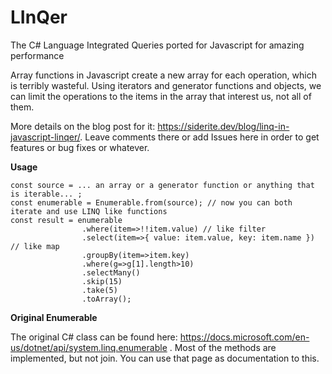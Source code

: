 # LInQer
The C# Language Integrated Queries ported for Javascript for amazing performance

Array functions in Javascript create a new array for each operation, which is terribly wasteful. Using iterators and generator functions and objects, we can limit the operations to the items in the array that interest us, not all of them.

More details on the blog post for it: https://siderite.dev/blog/linq-in-javascript-linqer/. Leave comments there or add Issues here in order to get features or bug fixes or whatever.

**Usage**

```
const source = ... an array or a generator function or anything that is iterable... ;
const enumerable = Enumerable.from(source); // now you can both iterate and use LINQ like functions
const result = enumerable
                .where(item=>!!item.value) // like filter
                .select(item=>{ value: item.value, key: item.name }) // like map
                .groupBy(item=>item.key)
                .where(g=>g[1].length>10)
                .selectMany()
                .skip(15)
                .take(5)
                .toArray();
 ```
                
**Original Enumerable**

The original C# class can be found here: https://docs.microsoft.com/en-us/dotnet/api/system.linq.enumerable . Most of the methods are implemented, but not join. You can use that page as documentation to this.
